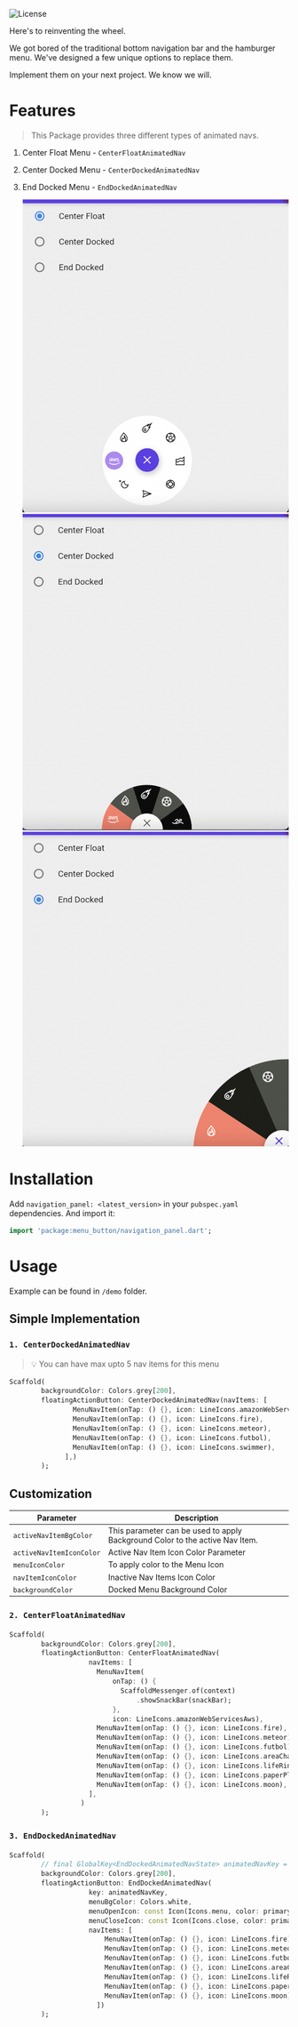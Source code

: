 ![License](https://img.shields.io/badge/license-MIT-blue.svg?style=for-the-badge&color=blue)

Here's to reinventing the wheel. 

We got bored of the traditional bottom navigation bar and the hamburger menu. We've designed a few unique options to replace them.

Implement them on your next project. We know we will.

# Features

> This Package provides three different types of animated navs.

1. Center Float Menu - `CenterFloatAnimatedNav`
2. Center Docked Menu - `CenterDockedAnimatedNav`
3. End Docked Menu - `EndDockedAnimatedNav`


   ![centerFloat menu](https://raw.githubusercontent.com/gowebknot/flutter-navigation/sai/demo/screenshots/centerFloat.png?token=GHSAT0AAAAAABVOHJ6DUNG5YIM3UFHAXEASYZ5RMCA)
   ![centerDocked menu](https://raw.githubusercontent.com/gowebknot/flutter-navigation/sai/demo/screenshots/centerDocked.png?token=GHSAT0AAAAAABVOHJ6DGERNC44IBXQTDSPOYZ5RPGA)
   ![endDocked menu](https://raw.githubusercontent.com/gowebknot/flutter-navigation/sai/demo/screenshots/endDocked.png?token=GHSAT0AAAAAABVOHJ6C75A65FVPJZUKIO2YYZ5RMIQ)

# Installation

Add `navigation_panel: <latest_version>` in your `pubspec.yaml` dependencies. And import it:

```dart
import 'package:menu_button/navigation_panel.dart';
```

# Usage

Example can be found in `/demo` folder.

## Simple Implementation

### `1. CenterDockedAnimatedNav`

> 💡 You can have max upto 5 nav items for this menu

```dart
Scaffold(
        backgroundColor: Colors.grey[200],
        floatingActionButton: CenterDockedAnimatedNav(navItems: [
                MenuNavItem(onTap: () {}, icon: LineIcons.amazonWebServicesAws),
                MenuNavItem(onTap: () {}, icon: LineIcons.fire),
                MenuNavItem(onTap: () {}, icon: LineIcons.meteor),
                MenuNavItem(onTap: () {}, icon: LineIcons.futbol),
                MenuNavItem(onTap: () {}, icon: LineIcons.swimmer),
              ],)
        );
```

## Customization

| Parameter                | Description                                                                  |
| ------------------------ | ---------------------------------------------------------------------------- |
| `activeNavItemBgColor`   | This parameter can be used to apply Background Color to the active Nav Item. |
| `activeNavItemIconColor` | Active Nav Item Icon Color Parameter                                         |
| `menuIconColor`          | To apply color to the Menu Icon                                              |
| `navItemIconColor`       | Inactive Nav Items Icon Color                                                |
| `backgroundColor`        | Docked Menu Background Color                                                 |

### `2. CenterFloatAnimatedNav`

```dart
Scaffold(
        backgroundColor: Colors.grey[200],
        floatingActionButton: CenterFloatAnimatedNav(
                    navItems: [
                      MenuNavItem(
                          onTap: () {
                            ScaffoldMessenger.of(context)
                                .showSnackBar(snackBar);
                          },
                          icon: LineIcons.amazonWebServicesAws),
                      MenuNavItem(onTap: () {}, icon: LineIcons.fire),
                      MenuNavItem(onTap: () {}, icon: LineIcons.meteor),
                      MenuNavItem(onTap: () {}, icon: LineIcons.futbol),
                      MenuNavItem(onTap: () {}, icon: LineIcons.areaChart),
                      MenuNavItem(onTap: () {}, icon: LineIcons.lifeRing),
                      MenuNavItem(onTap: () {}, icon: LineIcons.paperPlane),
                      MenuNavItem(onTap: () {}, icon: LineIcons.moon),
                    ],
                  )
        );
```

### `3. EndDockedAnimatedNav`

```dart
Scaffold(
        // final GlobalKey<EndDockedAnimatedNavState> animatedNavKey = GlobalKey();
        backgroundColor: Colors.grey[200],
        floatingActionButton: EndDockedAnimatedNav(
                    key: animatedNavKey,
                    menuBgColor: Colors.white,
                    menuOpenIcon: const Icon(Icons.menu, color: primaryColor),
                    menuCloseIcon: const Icon(Icons.close, color: primaryColor),
                    navItems: [
                        MenuNavItem(onTap: () {}, icon: LineIcons.fire),
                        MenuNavItem(onTap: () {}, icon: LineIcons.meteor),
                        MenuNavItem(onTap: () {}, icon: LineIcons.futbol),
                        MenuNavItem(onTap: () {}, icon: LineIcons.areaChart),
                        MenuNavItem(onTap: () {}, icon: LineIcons.lifeRing),
                        MenuNavItem(onTap: () {}, icon: LineIcons.paperPlane),
                        MenuNavItem(onTap: () {}, icon: LineIcons.moon),
                      ])
        );
```

